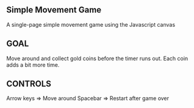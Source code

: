 ## Simple Movement Game
A single-page simple movement game using the Javascript canvas

## GOAL
Move around and collect gold coins before the timer runs out. Each coin adds a bit more time.

## CONTROLS
Arrow keys => Move around
Spacebar => Restart after game over
